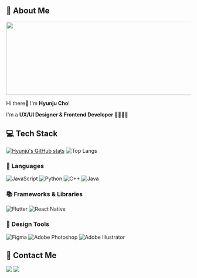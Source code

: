 ## 💫 About Me
<a href="https://www.gitanimals.org/en_US?utm_medium=image&utm_source=hyynjju&utm_content=line">
  <img
    src="https://render.gitanimals.org/lines/hyynjju?pet-id=646877318188624231"
    width="600"
    height="200"
  />
</a>
  

Hi there👋 I'm **Hyunju Cho**!

I'm a **UX/UI Designer & Frontend Developer** 👩🏻‍💻💭



## 💻 Tech Stack

[![Hyunju's GitHub stats](https://github-readme-stats.vercel.app/api?username=hyynjju&hide=stars,contribs=true&show_icons=true&&theme=prussian
)](https://github.com/hyynjju/github-readme-stats)
![Top Langs](https://github-readme-stats.vercel.app/api/top-langs/?username=hyynjju&layout=compact&&theme=prussian)

### 📝 Languages

![JavaScript](https://img.shields.io/badge/JavaScript-F7DF1E?style=for-the-badge&logo=javascript&logoColor=black)
![Python](https://img.shields.io/badge/Python-3776AB?style=for-the-badge&logo=python&logoColor=white)
![C++](https://img.shields.io/badge/C%2B%2B-00599C?style=for-the-badge&logo=c%2B%2B&logoColor=white)
![Java](https://img.shields.io/badge/Java-007396?style=for-the-badge&logo=java&logoColor=white)

### 📚 Frameworks & Libraries

![Flutter](https://img.shields.io/badge/Flutter-02569B?style=for-the-badge&logo=flutter&logoColor=white)
![React Native](https://img.shields.io/badge/React_Native-61DAFB?style=for-the-badge&logo=react&logoColor=white)

### 🎨 Design Tools

![Figma](https://img.shields.io/badge/Figma-F2F2F2?style=for-the-badge&logo=figma&logoColor=black)
![Adobe Photoshop](https://img.shields.io/badge/Adobe_Photoshop-31A8FF?style=for-the-badge&logo=adobe-photoshop&logoColor=white)
![Adobe Illustrator](https://img.shields.io/badge/Adobe_Illustrator-FF7014?style=for-the-badge&logo=adobe-illustrator&logoColor=white)

## 📮 Contact Me

<a href="https://www.instagram.com/hyynjju/"><img src="https://img.shields.io/badge/Instagram-%23E4405F?style=for-the-badge&logo=instagram&logoColor=white"/></a> 
<a href="mailto:hyynjju@gmail.com"><img src="https://img.shields.io/badge/Gmail-D14836?style=for-the-badge&logo=gmail&logoColor=white"/></a>
